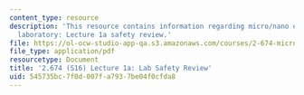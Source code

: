 ```yaml
---
content_type: resource
description: 'This resource contains information regarding micro/nano engineering
  laboratory: Lecture 1a safety review.'
file: https://ol-ocw-studio-app-qa.s3.amazonaws.com/courses/2-674-micro-nano-engineering-laboratory-spring-2016/545735bc7f0d007fa7937be04f0cfda8_MIT2_674S16_Lec1aSaftyRev.pdf
file_type: application/pdf
resourcetype: Document
title: '2.674 (S16) Lecture 1a: Lab Safety Review'
uid: 545735bc-7f0d-007f-a793-7be04f0cfda8
---
```

